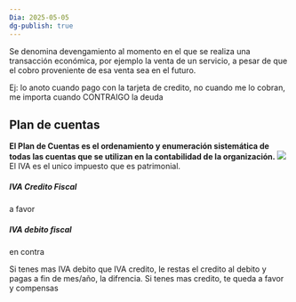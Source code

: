 ```yaml
---
Dia: 2025-05-05
dg-publish: true
---
```

Se denomina devengamiento al momento en el que se realiza una transacción económica, por ejemplo la venta de un servicio, a pesar de que el cobro proveniente de esa venta sea en el futuro.

Ej: lo anoto cuando pago con la tarjeta de credito, no cuando me lo cobran, me importa cuando CONTRAIGO la deuda


## Plan de cuentas 
**El Plan de Cuentas es el ordenamiento y enumeración sistemática de todas las cuentas que se utilizan en la contabilidad de la organización.**
**![](https://lh7-rt.googleusercontent.com/slidesz/AGV_vUcC3Xy_DmU6J-z4E44ng60hqgiAr67FJnhx76Zoi__Q8P8rSEvAYcX9UcFahL8nPIXxsk9IM-Md1qN3aOGzZPK6Uikj4KfpuPxMWc11slupE9RHF4bFMn8fQe5Mldtz-Wpr2AWKgA=s2048?key=27-GChK4NeZTL2IogdJ5VEwi)**
El IVA es el unico impuesto que es patrimonial.

##### IVA Credito Fiscal 
a favor
##### IVA debito fiscal
en contra

Si tenes mas IVA debito que IVA credito, le restas el credito al debito y pagas a fin de mes/año, la difrencia.
Si tenes mas credito, te queda a favor y compensas